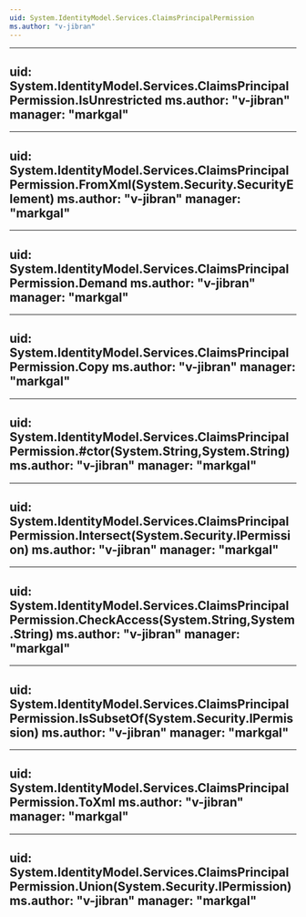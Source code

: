 ```yaml
---
uid: System.IdentityModel.Services.ClaimsPrincipalPermission
ms.author: "v-jibran"
---
```


---
uid: System.IdentityModel.Services.ClaimsPrincipalPermission.IsUnrestricted
ms.author: "v-jibran"
manager: "markgal"
---

---
uid: System.IdentityModel.Services.ClaimsPrincipalPermission.FromXml(System.Security.SecurityElement)
ms.author: "v-jibran"
manager: "markgal"
---

---
uid: System.IdentityModel.Services.ClaimsPrincipalPermission.Demand
ms.author: "v-jibran"
manager: "markgal"
---

---
uid: System.IdentityModel.Services.ClaimsPrincipalPermission.Copy
ms.author: "v-jibran"
manager: "markgal"
---

---
uid: System.IdentityModel.Services.ClaimsPrincipalPermission.#ctor(System.String,System.String)
ms.author: "v-jibran"
manager: "markgal"
---

---
uid: System.IdentityModel.Services.ClaimsPrincipalPermission.Intersect(System.Security.IPermission)
ms.author: "v-jibran"
manager: "markgal"
---

---
uid: System.IdentityModel.Services.ClaimsPrincipalPermission.CheckAccess(System.String,System.String)
ms.author: "v-jibran"
manager: "markgal"
---

---
uid: System.IdentityModel.Services.ClaimsPrincipalPermission.IsSubsetOf(System.Security.IPermission)
ms.author: "v-jibran"
manager: "markgal"
---

---
uid: System.IdentityModel.Services.ClaimsPrincipalPermission.ToXml
ms.author: "v-jibran"
manager: "markgal"
---

---
uid: System.IdentityModel.Services.ClaimsPrincipalPermission.Union(System.Security.IPermission)
ms.author: "v-jibran"
manager: "markgal"
---
